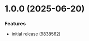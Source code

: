 # 1.0.0 (2025-06-20)


### Features

* initial release ([9838562](https://github.com/eMattsJ/availarr/commit/9838562b470d3a6e0fc6210efcd69342f3de5310))
